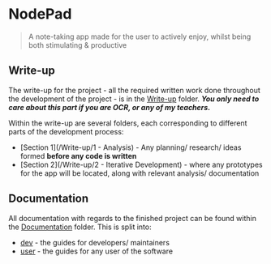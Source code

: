 # NodePad
> A note-taking app made for the user to actively enjoy, whilst being both stimulating & productive

## Write-up

The write-up for the project - all the required written work done throughout the development of the project - is in the [Write-up](/Write-up) folder. ***You only need to care about this part if you are OCR, or any of my teachers.***

Within the write-up are several folders, each corresponding to different parts of the development process:
- [Section 1](/Write-up/1 - Analysis) - Any planning/ research/ ideas formed **before any code is written**
- [Section 2](/Write-up/2 - Iterative Development) - where any prototypes for the app will be located, along with relevant analysis/ documentation

## Documentation

All documentation with regards to the finished project can be found within the [Documentation](/Documentation) folder. This is split into:
- [dev](/Documentation/dev) - the guides for developers/ maintainers
- [user](/Documentation/user) - the guides for any user of the software


